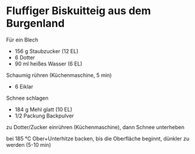 #  Fluffiger Biskuitteig aus dem Burgenland

Für ein Blech

* 156 g Staubzucker (12 EL)
* 6 Dotter
* 90 ml heißes Wasser (6 EL)

Schaumig rühren (Küchenmaschine, 5 min)

* 6 Eiklar

Schnee schlagen

* 184 g Mehl glatt (10 EL)
* 1/2 Packung Backpulver

zu Dotter/Zucker einrühren (Küchenmaschine), dann Schnee unterheben

bei 185 °C Ober+Unterhitze backen, bis die Oberfläche beginnt, dünkler zu
werden (5-10 min)

